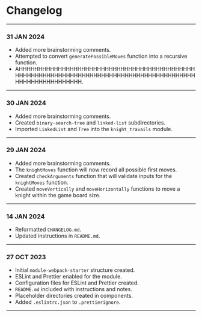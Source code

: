 # Changelog
---
### 31 JAN 2024
- Added more brainstorming comments.
- Attempted to convert `generatePossibleMoves` function into a recursive function.
- AHHHHHHHHHHHHHHHHHHHHHHHHHHHHHHHHHHHHHHHHHHHHHHHHHHHHHHHHHHHHHHHHHHHHHHHHHHHHHHHHHHHHHHHHHHHHHHHHHHHHHHHHHHHH.
---
### 30 JAN 2024
- Added more brainstorming comments.
- Created `binary-search-tree` and `linked-list` subdirectories.
- Imported `LinkedList` and `Tree` into the `knight_travails` module.
---
### 29 JAN 2024
- Added more brainstorming comments.
- The `knightMoves` function will now record all possible first moves.
- Created `checkArguments` function that will validate inputs for the `knightMoves` function.
- Created `moveVertically` and `moveHorizontally` functions to move a knight within the game board size.
---
### 14 JAN 2024
- Reformatted `CHANGELOG.md`.
- Updated instructions in `README.md`.
---
### 27 OCT 2023
- Initial `module-webpack-starter` structure created.
- ESLint and Prettier enabled for the module.
- Configuration files for ESLint and Prettier created.
- `README.md` included with instructions and notes.
- Placeholder directories created in components.
- Added `.eslintrc.json` to `.prettierignore`.  
---